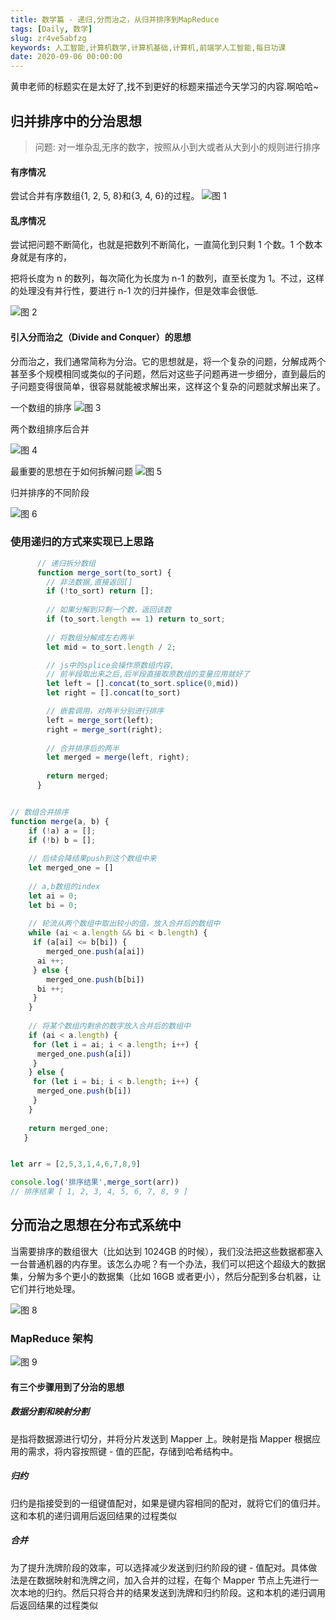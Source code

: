 ```yaml
---
title: 数学篇 - 递归,分而治之，从归并排序到MapReduce
tags: [Daily, 数学]
slug: zr4ve5abfzg
keywords: 人工智能,计算机数学,计算机基础,计算机,前端学人工智能,每日功课
date: 2020-09-06 00:00:00
---
```


黄申老师的标题实在是太好了,找不到更好的标题来描述今天学习的内容.啊哈哈~

## 归并排序中的分治思想

> 问题: 对一堆杂乱无序的数字，按照从小到大或者从大到小的规则进行排序

#### 有序情况
尝试合并有序数组{1, 2, 5, 8}和{3, 4, 6}的过程。
![图 1](https://incomparable9527.coding.net/p/imageBed/d/imageBed/git/raw/master/ba8272d5cbead0e8168ecf222e0ddc87bd2a089a7ffb236f5b6b9c38b435723d.png)  


#### 乱序情况

尝试把问题不断简化，也就是把数列不断简化，一直简化到只剩 1 个数。1 个数本身就是有序的，

把将长度为 n 的数列，每次简化为长度为 n-1 的数列，直至长度为 1。不过，这样的处理没有并行性，要进行 n-1 次的归并操作，但是效率会很低.

![图 2](https://incomparable9527.coding.net/p/imageBed/d/imageBed/git/raw/master/a4e5044079ca4e287a13e3f34d81f1bd712222c31aae713439cb9c4afb449e99.png)  


#### 引入分而治之（Divide and Conquer）的思想

分而治之，我们通常简称为分治。它的思想就是，将一个复杂的问题，分解成两个甚至多个规模相同或类似的子问题，然后对这些子问题再进一步细分，直到最后的子问题变得很简单，很容易就能被求解出来，这样这个复杂的问题就求解出来了。


一个数组的排序
![图 3](https://incomparable9527.coding.net/p/imageBed/d/imageBed/git/raw/master/561575b5a08832ca432284406d793732de813a010178fa24246130241575c2c8.png)  


两个数组排序后合并

![图 4](https://incomparable9527.coding.net/p/imageBed/d/imageBed/git/raw/master/4d11bc859f11b67592da63cb7335032a6d94d283191b15ad36130aff960d34ae.png)  

最重要的思想在于如何拆解问题
![图 5](https://incomparable9527.coding.net/p/imageBed/d/imageBed/git/raw/master/4af4e60683c72eb81042cad628130719a794e454987742f2ed6ac090bfb5be4e.png)  


归并排序的不同阶段

![图 6](https://incomparable9527.coding.net/p/imageBed/d/imageBed/git/raw/master/695f43d5f338aa5f49fe970a32bd9d5cff4ab39a763b2eb407474fa3a0dc5b91.png)  



### 使用递归的方式来实现已上思路

```js
      // 递归拆分数组
      function merge_sort(to_sort) {
        // 非法数据,直接返回[]
        if (!to_sort) return [];
        
        // 如果分解到只剩一个数，返回该数
        if (to_sort.length == 1) return to_sort;
        
        // 将数组分解成左右两半
        let mid = to_sort.length / 2;

        // js中的splice会操作原数组内容,
        // 前半段取出来之后,后半段直接取原数组的变量应用就好了
        let left = [].concat(to_sort.splice(0,mid))
        let right = [].concat(to_sort)

        // 嵌套调用，对两半分别进行排序
        left = merge_sort(left);
        right = merge_sort(right);
        
        // 合并排序后的两半
        let merged = merge(left, right);
        
        return merged;
      }


// 数组合并排序
function merge(a, b) {
    if (!a) a = [];
    if (!b) b = [];
    
    // 后续会降结果push到这个数组中来
    let merged_one = []
    
    // a,b数组的index
    let ai = 0;
    let bi = 0;
    
    // 轮流从两个数组中取出较小的值，放入合并后的数组中
    while (ai < a.length && bi < b.length) {
     if (a[ai] <= b[bi]) {
        merged_one.push(a[ai])
      ai ++;
     } else {
        merged_one.push(b[bi])
      bi ++;
     }
    }
    
    // 将某个数组内剩余的数字放入合并后的数组中
    if (ai < a.length) {
     for (let i = ai; i < a.length; i++) {
      merged_one.push(a[i])
     }
    } else {
     for (let i = bi; i < b.length; i++) {
      merged_one.push(b[i])
     }
    }
    
    return merged_one;
   }


let arr = [2,5,3,1,4,6,7,8,9]

console.log('排序结果',merge_sort(arr))
// 排序结果 [ 1, 2, 3, 4, 5, 6, 7, 8, 9 ]
```


## 分而治之思想在分布式系统中

当需要排序的数组很大（比如达到 1024GB 的时候），我们没法把这些数据都塞入一台普通机器的内存里。该怎么办呢？有一个办法，我们可以把这个超级大的数据集，分解为多个更小的数据集（比如 16GB 或者更小），然后分配到多台机器，让它们并行地处理。



![图 8](https://incomparable9527.coding.net/p/imageBed/d/imageBed/git/raw/master/fd13bf6e97bf69b66382e8fae79c7b279efdb2fae25cc092ab552c367fb217ca.png)  


### MapReduce 架构
![图 9](https://incomparable9527.coding.net/p/imageBed/d/imageBed/git/raw/master/f135ad47d8e85e37b3e13a5e0c6fcd3a75d0b37cf1c1731a16a723089673876c.png)  


#### 有三个步骤用到了分治的思想

##### 数据分割和映射分割

是指将数据源进行切分，并将分片发送到 Mapper 上。映射是指 Mapper 根据应用的需求，将内容按照键 - 值的匹配，存储到哈希结构中。

##### 归约
归约是指接受到的一组键值配对，如果是键内容相同的配对，就将它们的值归并。这和本机的递归调用后返回结果的过程类似

##### 合并
为了提升洗牌阶段的效率，可以选择减少发送到归约阶段的键 - 值配对。具体做法是在数据映射和洗牌之间，加入合并的过程，在每个 Mapper 节点上先进行一次本地的归约。然后只将合并的结果发送到洗牌和归约阶段。这和本机的递归调用后返回结果的过程类似